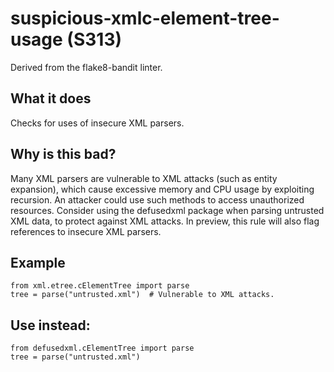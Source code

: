 # suspicious-xmlc-element-tree-usage (S313)
Derived from the flake8-bandit linter.
## What it does
Checks for uses of insecure XML parsers.
## Why is this bad?
Many XML parsers are vulnerable to XML attacks (such as entity expansion),
which cause excessive memory and CPU usage by exploiting recursion. An
attacker could use such methods to access unauthorized resources.
Consider using the defusedxml package when parsing untrusted XML data,
to protect against XML attacks.
In preview, this rule will also flag references to insecure XML parsers.
## Example
```
from xml.etree.cElementTree import parse
tree = parse("untrusted.xml")  # Vulnerable to XML attacks.
```
## Use instead:
```
from defusedxml.cElementTree import parse
tree = parse("untrusted.xml")
```